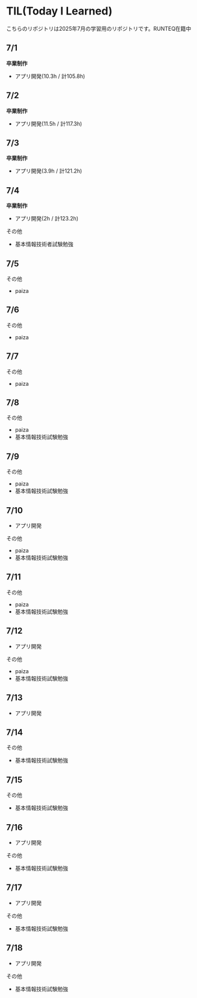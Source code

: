 # TIL(Today I Learned)

こちらのリポジトリは2025年7月の学習用のリポジトリです。RUNTEQ在籍中

## 7/1
**卒業制作**

- アプリ開発(10.3h / 計105.8h)

## 7/2
**卒業制作**

- アプリ開発(11.5h / 計117.3h)

## 7/3
**卒業制作**

- アプリ開発(3.9h / 計121.2h)

## 7/4
**卒業制作**

- アプリ開発(2h / 計123.2h)

その他
- 基本情報技術者試験勉強

## 7/5
その他

- paiza

## 7/6
その他

- paiza

## 7/7
その他

- paiza

## 7/8
その他

- paiza
- 基本情報技術試験勉強

## 7/9
その他

- paiza
- 基本情報技術試験勉強

## 7/10

- アプリ開発

その他

- paiza
- 基本情報技術試験勉強

## 7/11
その他

- paiza
- 基本情報技術試験勉強

## 7/12

- アプリ開発

その他

- paiza
- 基本情報技術試験勉強

## 7/13

- アプリ開発

## 7/14
その他

- 基本情報技術試験勉強

## 7/15
その他

- 基本情報技術試験勉強

## 7/16

- アプリ開発

その他

- 基本情報技術試験勉強

## 7/17

- アプリ開発

その他

- 基本情報技術試験勉強

## 7/18

- アプリ開発

その他

- 基本情報技術試験勉強
